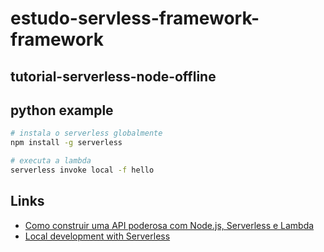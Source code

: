 # estudo-servless-framework-framework

## tutorial-serverless-node-offline

## python example
```bash
# instala o serverless globalmente
npm install -g serverless

# executa a lambda
serverless invoke local -f hello
```

## Links
- [Como construir uma API poderosa com Node.js, Serverless e Lambda](https://how.kovi.work/construindo-uma-aplica%C3%A7%C3%A3o-serverless-do-zero-cd0d70527d61)
- [Local development with Serverless](https://towardsaws.com/local-development-with-serverless-46a219876a67)

